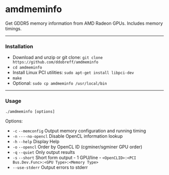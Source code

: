 # amdmeminfo


Get GDDR5 memory information from AMD Radeon GPUs.  Includes memory timings.

---

### Installation

* Download and unzip or git clone: `git clone https://github.com/ddobreff/amdmeminfo`
* `cd amdmeminfo`
* Install Linux PCI utilities: `sudo apt-get install libpci-dev`
* `make`
* Optional: `sudo cp amdmeminfo /usr/local/bin`

---

### Usage

`./amdmeminfo [options]`

Options:
* `-c` `--memconfig` Output memory configuration and running timing
* `-n` `----no-opencl` Disable OpenCL information lookup
* `-h` `--help` Display Help
* `-o` `--opencl` Order by OpenCL ID (cgminer/sgminer GPU order)
* `-q` `--quiet` Only output results
* `-s` `--short` Short form output - 1 GPU/line - `<OpenCLID>:<PCI Bus.Dev.Func>:<GPU Type>:<Memory Type>`
* `--use-stderr` Output errors to stderr

